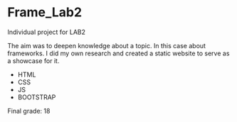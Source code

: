 # Frame_Lab2

Individual project for LAB2

The aim was to deepen knowledge about a topic. In this case about frameworks. I did my own research and created a static website to serve as a showcase for it.

 - HTML
 - CSS
 - JS
 - BOOTSTRAP 

Final grade: 18
